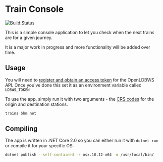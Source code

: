 # Train Console
[![Build Status](https://travis-ci.org/ironiclensflare/train-console.svg?branch=master)](https://travis-ci.org/ironiclensflare/train-console)

This is a simple console application to let you check when the next trains are for a given journey.

It is a major work in progress and more functionality will be added over time.

## Usage

You will need to [register and obtain an access token](http://realtime.nationalrail.co.uk/OpenLDBWSRegistration) for the OpenLDBWS API. Once you've done this set it as an environment variable called `LDBWS_TOKEN`

To use the app, simply run it with two arguments - the [CRS codes](http://www.railwaycodes.org.uk/crs/CRS0.shtm) for the origin and destination stations.

```bash
trains bhm not
```

## Compiling

The app is written in .NET Core 2.0 so you can either run it with `dotnet run` or compile it for your specific OS:

```bash
dotnet publish --self-contained -r osx.10.12-x64 -o /usr/local/bin/
```
